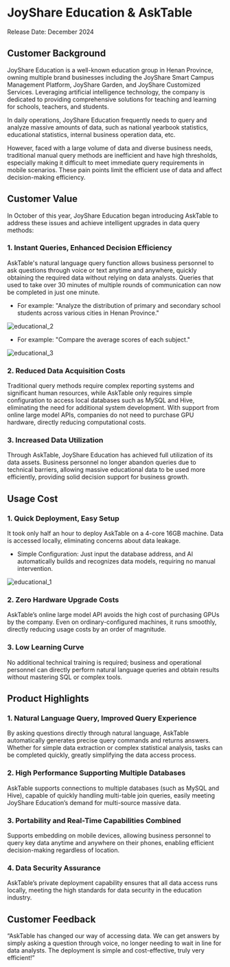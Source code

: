 # JoyShare Education & AskTable

Release Date: December 2024

## Customer Background

JoyShare Education is a well-known education group in Henan Province, owning multiple brand businesses including the JoyShare Smart Campus Management Platform, JoyShare Garden, and JoyShare Customized Services. Leveraging artificial intelligence technology, the company is dedicated to providing comprehensive solutions for teaching and learning for schools, teachers, and students.

In daily operations, JoyShare Education frequently needs to query and analyze massive amounts of data, such as national yearbook statistics, educational statistics, internal business operation data, etc.

However, faced with a large volume of data and diverse business needs, traditional manual query methods are inefficient and have high thresholds, especially making it difficult to meet immediate query requirements in mobile scenarios. These pain points limit the efficient use of data and affect decision-making efficiency.

## Customer Value

In October of this year, JoyShare Education began introducing AskTable to address these issues and achieve intelligent upgrades in data query methods:

### 1. Instant Queries, Enhanced Decision Efficiency

AskTable's natural language query function allows business personnel to ask questions through voice or text anytime and anywhere, quickly obtaining the required data without relying on data analysts. Queries that used to take over 30 minutes of multiple rounds of communication can now be completed in just one minute.

- For example: "Analyze the distribution of primary and secondary school students across various cities in Henan Province."

<div className="img-center large">
  <img src="/img/asktable/use_case_educational_2.png" alt="educational_2" />
</div>

- For example: "Compare the average scores of each subject."
<div className="img-center large">
  <img src="/img/asktable/use_case_educational_3.png" alt="educational_3" />
</div>

### 2. Reduced Data Acquisition Costs

Traditional query methods require complex reporting systems and significant human resources, while AskTable only requires simple configuration to access local databases such as MySQL and Hive, eliminating the need for additional system development. With support from online large model APIs, companies do not need to purchase GPU hardware, directly reducing computational costs.

### 3. Increased Data Utilization

Through AskTable, JoyShare Education has achieved full utilization of its data assets. Business personnel no longer abandon queries due to technical barriers, allowing massive educational data to be used more efficiently, providing solid decision support for business growth.

## Usage Cost

### 1. Quick Deployment, Easy Setup

It took only half an hour to deploy AskTable on a 4-core 16GB machine. Data is accessed locally, eliminating concerns about data leakage.
- Simple Configuration: Just input the database address, and AI automatically builds and recognizes data models, requiring no manual intervention.

<div className="img-center large">
  <img src="/img/asktable/use_case_educational_1.png" alt="educational_1" />
</div>

### 2. Zero Hardware Upgrade Costs

AskTable’s online large model API avoids the high cost of purchasing GPUs by the company. Even on ordinary-configured machines, it runs smoothly, directly reducing usage costs by an order of magnitude.

### 3. Low Learning Curve

No additional technical training is required; business and operational personnel can directly perform natural language queries and obtain results without mastering SQL or complex tools.

## Product Highlights

### 1. Natural Language Query, Improved Query Experience

By asking questions directly through natural language, AskTable automatically generates precise query commands and returns answers. Whether for simple data extraction or complex statistical analysis, tasks can be completed quickly, greatly simplifying the data access process.

### 2. High Performance Supporting Multiple Databases

AskTable supports connections to multiple databases (such as MySQL and Hive), capable of quickly handling multi-table join queries, easily meeting JoyShare Education’s demand for multi-source massive data.

### 3. Portability and Real-Time Capabilities Combined

Supports embedding on mobile devices, allowing business personnel to query key data anytime and anywhere on their phones, enabling efficient decision-making regardless of location.

### 4. Data Security Assurance

AskTable’s private deployment capability ensures that all data access runs locally, meeting the high standards for data security in the education industry.

## Customer Feedback

“AskTable has changed our way of accessing data. We can get answers by simply asking a question through voice, no longer needing to wait in line for data analysts. The deployment is simple and cost-effective, truly very efficient!”